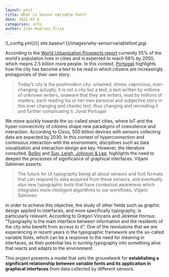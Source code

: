 ```yaml
---
layout: post
title: What is Sensor Variable Font?
date: 2021-07-8
categories: info
author: Iván Huelves Illas
---
```

![_config.yml]({{ site.baseurl }}/images/why-sensorvariablefont.jpg)

According to the [World Urbanization Prospects report](https://www.un.org/development/desa/en/news/population/2018-revision-of-world-urbanization-prospects.html) currently 55% of the world’s population lives in cities and is expected to reach 68% by 2050, which means 2.5 billion more people. In this context, [Portugali](https://link.springer.com/book/10.1007/978-3-662-04099-7) highlights how the city has become a text to be read in which citizens are increasingly protagonists of their own story:

> Today’s city is the postmodern city: untamed, shrew, capricious, ever-changing; actually, it is not a city but a text; a text written by millions of unknown writers, unaware that they are writers, read by millions of readers; each reading his or her own personal and subjective story in this ever changing and chaotic text, thus changing and recreating it and further complicating it. Juval Portugali
    
We move quickly towards the so-called smart cities, where IoT and the hyper-connectivity of citizens shape new paradigms of coexistence and interaction. According to Cisco, 500 billion devices with sensors collecting data are expected by 2030. In this context of hyperconnection and continuous interaction with the environment, disciplines such as data visualization and interaction design are key. However, the literature consulted, [Bollini](https://www.tandfonline.com/doi/abs/10.1080/14606925.2017.1352649) and [Sun, Leigh, Johnson & Lee](https://link.springer.com/chapter/10.1007/978-3-642-13544-6_18), highlights the need to deepen the processes of significance of graphical interfaces. Viljami Salminen asserts:

> The future for UI typography being all about sensors and font formats that can respond to data acquired from these sensors, and eventually also new typographic tools that have contextual awareness which integrates more intelligent algorithms to our workflows. Viljami Salminen
    
In order to achieve this objective, the study of other fields such as graphic design applied to interfaces, and more specifically typography, is particularly relevant. According to Grégori Vincens and Jérémie Hornus: “Typography is the main interface between information and the residents of the city who benefit from access to it”. One of the revolutions that we are experiencing in recent years in the typographic framework are the so-called variable fonts, which can be a response to the need for meaning in interfaces, as their potential lies in turning typography into something alive that reacts and adapts to the environment.

This project presents a model that sets the groundwork for **establishing a significant relationship between variable fonts and its application in graphical interfaces** from data collected by different sensors.
